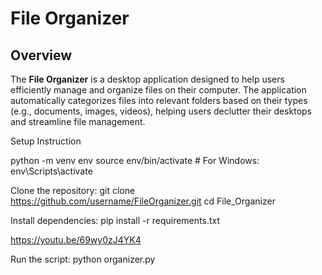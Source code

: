 # File Organizer

## Overview
The **File Organizer** is a desktop application designed to help users efficiently manage and organize files on their computer. The application automatically categorizes files into relevant folders based on their types (e.g., documents, images, videos), helping users declutter their desktops and streamline file management.

Setup Instruction

python -m venv env
source env/bin/activate  # For Windows: env\Scripts\activate

Clone the repository:
git clone https://github.com/username/FileOrganizer.git
cd File_Organizer

Install dependencies:
pip install -r requirements.txt

https://youtu.be/69wy0zJ4YK4

Run the script:
python organizer.py

